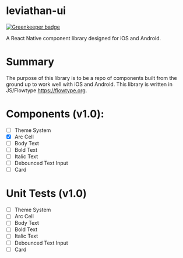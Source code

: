 # leviathan-ui

[![Greenkeeper badge](https://badges.greenkeeper.io/admmasters/leviathan-ui.svg)](https://greenkeeper.io/)

A React Native component library designed for iOS and Android.

# Summary
The purpose of this library is to be a repo of components built from the ground up to work well with iOS and Android. This library is written in JS/Flowtype https://flowtype.org.

# Components (v1.0):
- [ ] Theme System
- [x] Arc Cell
- [ ] Body Text
- [ ] Bold Text
- [ ] Italic Text
- [ ] Debounced Text Input
- [ ] Card

# Unit Tests (v1.0)
- [ ] Theme System
- [ ] Arc Cell
- [ ] Body Text
- [ ] Bold Text
- [ ] Italic Text
- [ ] Debounced Text Input
- [ ] Card
